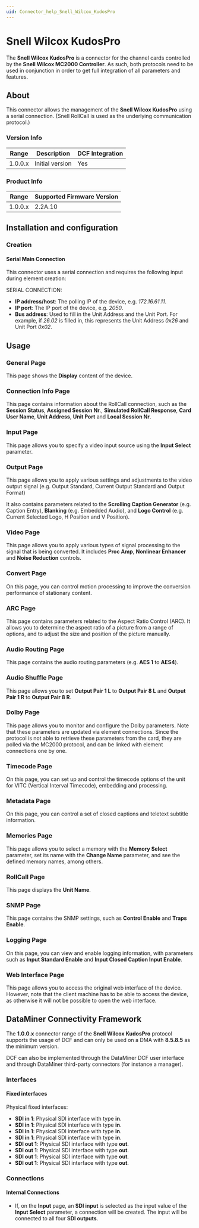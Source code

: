 ```yaml
---
uid: Connector_help_Snell_Wilcox_KudosPro
---
```


# Snell Wilcox KudosPro

The **Snell Wilcox KudosPro** is a connector for the channel cards controlled by the **Snell Wilcox MC2000 Controller**. As such, both protocols need to be used in conjunction in order to get full integration of all parameters and features.

## About

This connector allows the management of the **Snell Wilcox KudosPro** using a serial connection. (Snell RollCall is used as the underlying communication protocol.)

### Version Info

| **Range** | **Description** | **DCF Integration** |
|------------------|-----------------|---------------------|
| 1.0.0.x          | Initial version | Yes                 |

### Product Info

| Range | Supported Firmware Version |
|------------------|-----------------------------|
| 1.0.0.x          | 2.2A.10                     |

## Installation and configuration

### Creation

#### Serial Main Connection

This connector uses a serial connection and requires the following input during element creation:

SERIAL CONNECTION:

- **IP address/host**: The polling IP of the device, e.g. *172.16.61.11*.
- **IP port**: The IP port of the device, e.g. *2050*.
- **Bus address**: Used to fill in the Unit Address and the Unit Port. For example, if *26.02* is filled in, this represents the Unit Address *0x26* and Unit Port *0x02*.

## Usage

### General Page

This page shows the **Display** content of the device.

### Connection Info Page

This page contains information about the RollCall connection, such as the **Session Status**, **Assigned Session Nr**., **Simulated RollCall Response**, **Card User Name**, **Unit Address**, **Unit Port** and **Local Session Nr**.

### Input Page

This page allows you to specify a video input source using the **Input Select** parameter.

### Output Page

This page allows you to apply various settings and adjustments to the video output signal (e.g. Output Standard, Current Output Standard and Output Format)

It also contains parameters related to the **Scrolling Caption Generator** (e.g. Caption Entry), **Blanking** (e.g. Embedded Audio), and **Logo Control** (e.g. Current Selected Logo, H Position and V Position).

### Video Page

This page allows you to apply various types of signal processing to the signal that is being converted. It includes **Proc Amp**, **Nonlinear Enhancer** and **Noise Reduction** controls.

### Convert Page

On this page, you can control motion processing to improve the conversion performance of stationary content.

### ARC Page

This page contains parameters related to the Aspect Ratio Control (ARC). It allows you to determine the aspect ratio of a picture from a range of options, and to adjust the size and position of the picture manually.

### Audio Routing Page

This page contains the audio routing parameters (e.g. **AES 1** to **AES4**).

### Audio Shuffle Page

This page allows you to set **Output Pair 1 L** to **Output Pair 8 L** and **Output Pair 1 R** to **Output Pair 8 R**.

### Dolby Page

This page allows you to monitor and configure the Dolby parameters. Note that these parameters are updated via element connections. Since the protocol is not able to retrieve these parameters from the card, they are polled via the MC2000 protocol, and can be linked with element connections one by one.

### Timecode Page

On this page, you can set up and control the timecode options of the unit for VITC (Vertical Interval Timecode), embedding and processing.

### Metadata Page

On this page, you can control a set of closed captions and teletext subtitle information.

### Memories Page

This page allows you to select a memory with the **Memory Select** parameter, set its name with the **Change Name** parameter, and see the defined memory names, among others.

### RollCall Page

This page displays the **Unit Name**.

### SNMP Page

This page contains the SNMP settings, such as **Control Enable** and **Traps Enable**.

### Logging Page

On this page, you can view and enable logging information, with parameters such as **Input Standard Enable** and **Input Closed Caption Input Enable**.

### Web Interface Page

This page allows you to access the original web interface of the device. However, note that the client machine has to be able to access the device, as otherwise it will not be possible to open the web interface.

## DataMiner Connectivity Framework

The **1.0.0.x** connector range of the **Snell Wilcox KudosPro** protocol supports the usage of DCF and can only be used on a DMA with **8.5.8.5** as the minimum version.

DCF can also be implemented through the DataMiner DCF user interface and through DataMiner third-party connectors (for instance a manager).

### Interfaces

#### Fixed interfaces

Physical fixed interfaces:

- **SDI in 1**: Physical SDI interface with type **in**.
- **SDI in 1**: Physical SDI interface with type **in**.
- **SDI in 1**: Physical SDI interface with type **in**.
- **SDI in 1**: Physical SDI interface with type **in**.
- **SDI out 1**: Physical SDI interface with type **out**.
- **SDI out 1**: Physical SDI interface with type **out**.
- **SDI out 1**: Physical SDI interface with type **out**.
- **SDI out 1**: Physical SDI interface with type **out**.

### Connections

#### Internal Connections

- If, on the **Input** page, an **SDI input** is selected as the input value of the **Input Select** parameter, a connection will be created. The input will be connected to all four **SDI outputs**.
